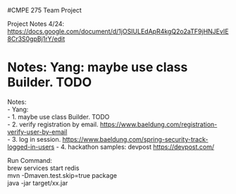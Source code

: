 #CMPE 275 Team Project

Project Notes 4/24: https://docs.google.com/document/d/1jOSIULEdApR4kgQ2o2aTF9jHNJEvIE8Cr3S0gpBj1rY/edit


Notes:
    Yang: 
        maybe use class Builder. TODO
=======
Notes:  
    - Yang:   
        - 1. maybe use class Builder. TODO  
        - 2. verify registration by email. https://www.baeldung.com/registration-verify-user-by-email  
        - 3. log in session. https://www.baeldung.com/spring-security-track-logged-in-users
        - 4. hackathon samples: devpost https://devpost.com/


Run Command:  
     brew services start redis  
     mvn -Dmaven.test.skip=true package  
     java -jar target/xx.jar
